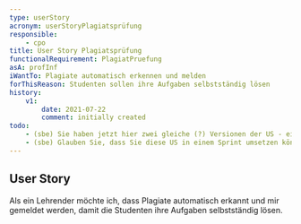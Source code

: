 ```yaml
---
type: userStory
acronym: userStoryPlagiatsprüfung
responsible:
    - cpo
title: User Story Plagiatsprüfung
functionalRequirement: PlagiatPruefung
asA: profInf 
iWantTo: Plagiate automatisch erkennen und melden
forThisReason: Studenten sollen ihre Aufgaben selbstständig lösen
history:
    v1:
        date: 2021-07-22
        comment: initially created
todo:
    - (sbe) Sie haben jetzt hier zwei gleiche (?) Versionen der US - einmal die oben durch das Front Matter definierte (asA ... iWantTo ... forThisReason), und unten nochmal als Text. Bitte nutzen Sie *nur* das Front Matter. Bitte passen Sie die Formulierung so an, dass das im Web Interface gut lesbar umgesetzt ist. 
    - (sbe) Glauben Sie, dass Sie diese US in einem Sprint umsetzen können? Ist viel zu groß und in dieser Form als US unbrauchbar (ist eher ein Epic oder gar ein Theme). Versuchen Sie einen sinnvollen ersten Schritt zu definieren!     
---
```


## User Story
Als ein Lehrender möchte ich, dass Plagiate automatisch erkannt und mir gemeldet werden, damit die Studenten ihre 
Aufgaben selbstständig lösen.
